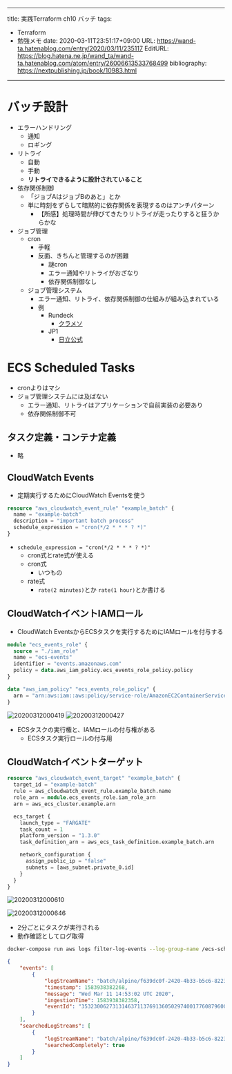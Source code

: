 ---
title: 実践Terraform ch10 バッチ
tags:
- Terraform
- 勉強メモ
date: 2020-03-11T23:51:17+09:00
URL: https://wand-ta.hatenablog.com/entry/2020/03/11/235117
EditURL: https://blog.hatena.ne.jp/wand_ta/wand-ta.hatenablog.com/atom/entry/26006613533768499
bibliography: https://nextpublishing.jp/book/10983.html
-------------------------------------

# バッチ設計 #

- エラーハンドリング
    - 通知
    - ロギング
- リトライ
    - 自動
    - 手動
    - **リトライできるように設計されていること**
- 依存関係制御
    - 「ジョブAはジョブBのあと」とか
    - 単に時刻をずらして暗黙的に依存関係を表現するのはアンチパターン
        - 【所感】処理時間が伸びてきたりリトライが走ったりすると狂うからかな
- ジョブ管理
    - cron
        - 手軽
        - 反面、きちんと管理するのが困難
            - 謎cron
            - エラー通知やリトライがおざなり
            - 依存関係制御なし
    - ジョブ管理システム
        - エラー通知、リトライ、依存関係制御の仕組みが組み込まれている
        - 例
            - Rundeck
                - [クラメソ](https://dev.classmethod.jp/server-side/server/try-rundeck-job/)
            - JP1
                - [日立公式](http://www.hitachi.co.jp/Prod/comp/soft1/jp1/)


# ECS Scheduled Tasks #

- cronよりはマシ
- ジョブ管理システムには及ばない
    - エラー通知、リトライはアプリケーションで自前実装の必要あり
    - 依存関係制御不可

## タスク定義・コンテナ定義 ##

- 略


## CloudWatch Events ##

- 定期実行するためにCloudWatch Eventsを使う

``` tf
resource "aws_cloudwatch_event_rule" "example_batch" {
  name = "example-batch"
  description = "important batch process"
  schedule_expression = "cron(*/2 * * * ? *)"
}
```

- `schedule_expression = "cron(*/2 * * * ? *)"`
    - cron式とrate式が使える
    - cron式
        - いつもの
    - rate式
        - `rate(2 minutes)`とか `rate(1 hour)`とか書ける


## CloudWatchイベントIAMロール ##

- CloudWatch EventsからECSタスクを実行するためにIAMロールを付与する

``` tf
module "ecs_events_role" {
  source = "./iam_role"
  name = "ecs-events"
  identifier = "events.amazonaws.com"
  policy = data.aws_iam_policy.ecs_events_role_policy.policy
}

data "aws_iam_policy" "ecs_events_role_policy" {
  arn = "arn:aws:iam::aws:policy/service-role/AmazonEC2ContainerServiceEventsRole"
}
```

![20200312000419](../../../imgs/20200312000419.png)
![20200312000427](../../../imgs/20200312000427.png)

- ECSタスクの実行権と、IAMロールの付与権がある
    - ECSタスク実行ロールの付与用

## CloudWatchイベントターゲット ##

``` tf
resource "aws_cloudwatch_event_target" "example_batch" {
  target_id = "example-batch"
  rule = aws_cloudwatch_event_rule.example_batch.name
  role_arn = module.ecs_events_role.iam_role_arn
  arn = aws_ecs_cluster.example.arn

  ecs_target {
    launch_type = "FARGATE"
    task_count = 1
    platform_version = "1.3.0"
    task_definition_arn = aws_ecs_task_definition.example_batch.arn

    network_configuration {
      assign_public_ip = "false"
      subnets = [aws_subnet.private_0.id]
    }
  }
}
```

![20200312000610](../../../imgs/20200312000610.png)

![20200312000646](../../../imgs/20200312000646.png)

- 2分ごとにタスクが実行される
- 動作確認としてログ取得

```sh
docker-compose run aws logs filter-log-events --log-group-name /ecs-scheduled-tasks/example
```

```json
{
    "events": [
        {
            "logStreamName": "batch/alpine/f639dc0f-2420-4b33-b5c6-82235ce683a2",
            "timestamp": 1583938382268,
            "message": "Wed Mar 11 14:53:02 UTC 2020",
            "ingestionTime": 1583938382358,
            "eventId": "35323006273131463711376913605029740017760879600706060288"
        }
    ],
    "searchedLogStreams": [
        {
            "logStreamName": "batch/alpine/f639dc0f-2420-4b33-b5c6-82235ce683a2",
            "searchedCompletely": true
        }
    ]
}
```

